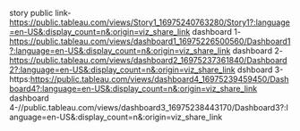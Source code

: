 story public link-https://public.tableau.com/views/Story1_16975240763280/Story1?:language=en-US&:display_count=n&:origin=viz_share_link
dashboard 1-https://public.tableau.com/views/dashboard1_16975226500560/Dashboard1?:language=en-US&:display_count=n&:origin=viz_share_link
dashboard 2-https://public.tableau.com/views/dashboard2_16975237361840/Dashboard2?:language=en-US&:display_count=n&:origin=viz_share_link
dshboard 3-https:https://public.tableau.com/views/dashboard4_16975239459450/Dashboard4?:language=en-US&:display_count=n&:origin=viz_share_link
dashboard 4-//public.tableau.com/views/dashboard3_16975238443170/Dashboard3?:language=en-US&:display_count=n&:origin=viz_share_link
